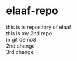 # elaaf-repo
this is is repository of elaaf
<br>
this is my 2nd repo
<br>
in git demo3
<br>
2nd change
<br>
3rd change


